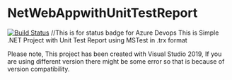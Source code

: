 # NetWebAppwithUnitTestReport

[![Build Status](https://dev.azure.com/vbmmishra/windows/_apis/build/status%2Fvikasedu-github.NetWebAppwithUnitTestReport?branchName=master)](https://dev.azure.com/vbmmishra/windows/_build/latest?definitionId=12&branchName=master)   //This is for status badge for Azure Devops
This is Simple .NET Project with Unit Test Report using MSTest in .trx format

Please note, This project has been created with Visual Studio 2019, If you are using different version there might be some error so that is because of version compatibility. 
